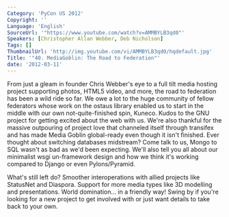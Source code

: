 ```yaml
---
Category: 'PyCon US 2012'
Copyright: ''
Language: 'English'
SourceUrl: '"https://www.youtube.com/watch?v=AMMBYLB3qd0"'
Speakers: [Christopher Allan Webber, Deb Nicholson]
Tags: []
ThumbnailUrl: 'http://img.youtube.com/vi/AMMBYLB3qd0/hqdefault.jpg'
Title: '"40. MediaGoblin: The Road to Federation"'
date: '2012-03-11'
---
```

From just a gleam in founder Chris Webber's eye to a full tilt media hosting
project supporting photos, HTML5 video, and more, the road to federation has
been a wild ride so far. We owe a lot to the huge community of fellow
federators whose work on the ostaus library enabled us to start in the middle
with our own not-quite-finished spin, Kuneco. Kudos to the GNU project for
getting excited about the web with us. We're also thankful for the massive
outpouring of project love that channeled itself through transifex and has
made Media Goblin global-ready even though it isn't finished. Ever thought
about switching databases midstream? Come talk to us, Mongo to SQL wasn't as
bad as we'd been expecting. We'll also tell you all about our minimalist wsgi
un-framework design and how we think it's working compared to Django or even
Pylons/Pyramid.

What's still left do? Smoother interoperations with allied projects like
StatusNet and Diaspora. Support for more media types like 3D modelling and
presentations. World domination... in a friendly way! Swing by if you're
looking for a new project to get involved with or just want details to take
back to your own.

